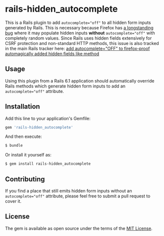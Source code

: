 # rails-hidden_autocomplete
This is a Rails plugin to add `autocomplete="off"` to all hidden form inputs generated by Rails. This is necessary because Firefox has [a longstanding bug](https://bugzilla.mozilla.org/show_bug.cgi?id=520561) where it may populate hidden inputs **without** `autocomplete="off"` with completely random values. Since Rails uses hidden fields extensively for CSRF protection and non-standard HTTP methods, this issue is also tracked in the main Rails tracker here: [add autocomplete="OFF" to firefox-proof automagically added hidden fields like method](https://github.com/rails/rails/issues/42610)

## Usage
Using this plugin from a Rails 6.1 application should automatically override Rails methods which generate hidden form inputs to add an `autocomplete="off"` attribute.

## Installation
Add this line to your application's Gemfile:

```ruby
gem 'rails-hidden_autocomplete'
```

And then execute:
```bash
$ bundle
```

Or install it yourself as:
```bash
$ gem install rails-hidden_autocomplete
```

## Contributing
If you find a place that still emits hidden form inputs without an `autocomplete="off"` attribute, please feel free to submit a pull request to cover it.

## License
The gem is available as open source under the terms of the [MIT License](https://opensource.org/licenses/MIT).
